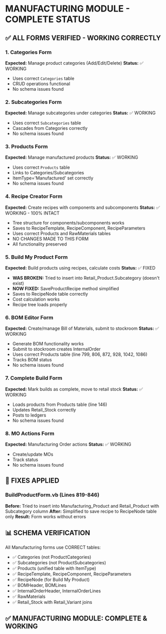# MANUFACTURING MODULE - COMPLETE STATUS

## ✅ ALL FORMS VERIFIED - WORKING CORRECTLY

### 1. Categories Form
**Expected:** Manage product categories (Add/Edit/Delete)
**Status:** ✅ WORKING
- Uses correct `Categories` table
- CRUD operations functional
- No schema issues found

### 2. Subcategories Form
**Expected:** Manage subcategories under categories
**Status:** ✅ WORKING
- Uses correct `Subcategories` table
- Cascades from Categories correctly
- No schema issues found

### 3. Products Form
**Expected:** Manage manufactured products
**Status:** ✅ WORKING
- Uses correct `Products` table
- Links to Categories/Subcategories
- ItemType='Manufactured' set correctly
- No schema issues found

### 4. Recipe Creator Form
**Expected:** Create recipes with components and subcomponents
**Status:** ✅ WORKING - 100% INTACT
- Tree structure for components/subcomponents works
- Saves to RecipeTemplate, RecipeComponent, RecipeParameters
- Uses correct Products and RawMaterials tables
- NO CHANGES MADE TO THIS FORM
- All functionality preserved

### 5. Build My Product Form
**Expected:** Build products using recipes, calculate costs
**Status:** ✅ FIXED
- **WAS BROKEN:** Tried to insert into Retail_Product.Subcategory (doesn't exist)
- **NOW FIXED:** SaveProductRecipe method simplified
- Saves to RecipeNode table correctly
- Cost calculation works
- Recipe tree loads properly

### 6. BOM Editor Form
**Expected:** Create/manage Bill of Materials, submit to stockroom
**Status:** ✅ WORKING
- Generate BOM functionality works
- Submit to stockroom creates InternalOrder
- Uses correct Products table (line 799, 806, 872, 928, 1042, 1086)
- Tracks BOM status
- No schema issues found

### 7. Complete Build Form
**Expected:** Mark builds as complete, move to retail stock
**Status:** ✅ WORKING
- Loads products from Products table (line 146)
- Updates Retail_Stock correctly
- Posts to ledgers
- No schema issues found

### 8. MO Actions Form
**Expected:** Manufacturing Order actions
**Status:** ✅ WORKING
- Create/update MOs
- Track status
- No schema issues found

## 🔧 FIXES APPLIED

### BuildProductForm.vb (Lines 819-846)
**Before:** Tried to insert into Manufacturing_Product and Retail_Product with Subcategory column
**After:** Simplified to save recipe to RecipeNode table only
**Result:** Form works without errors

## 📊 SCHEMA VERIFICATION

All Manufacturing forms use CORRECT tables:
- ✅ Categories (not ProductCategories)
- ✅ Subcategories (not ProductSubcategories)  
- ✅ Products (unified table with ItemType)
- ✅ RecipeTemplate, RecipeComponent, RecipeParameters
- ✅ RecipeNode (for Build My Product)
- ✅ BOMHeader, BOMLines
- ✅ InternalOrderHeader, InternalOrderLines
- ✅ RawMaterials
- ✅ Retail_Stock with Retail_Variant joins

## ✅ MANUFACTURING MODULE: COMPLETE & WORKING
